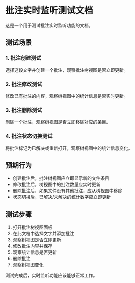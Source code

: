 # 批注实时监听测试文档

这是一个用于测试批注实时监听功能的文档。

## 测试场景

### 1. 批注创建测试
选择这段文字并创建一个批注，观察批注树视图是否立即更新。

### 2. 批注修改测试
修改已有批注的内容，观察树视图中的统计信息是否实时更新。

### 3. 批注删除测试
删除一个批注，观察树视图是否立即移除对应的条目。

### 4. 批注状态切换测试
将批注标记为已解决或重新打开，观察树视图中的统计信息变化。

## 预期行为

- 创建批注后，批注树视图应立即显示新的文件条目
- 修改批注后，树视图中的批注数量应实时更新
- 删除批注后，如果文件没有其他批注，应从树视图中移除
- 状态切换后，已解决/未解决的统计数字应立即更新

## 测试步骤

1. 打开批注树视图面板
2. 在此文档中选择文字并添加批注
3. 观察树视图是否立即更新
4. 修改批注内容并保存
5. 观察统计信息是否更新
6. 删除批注
7. 观察树视图变化

测试完成后，实时监听功能应该能够正常工作。